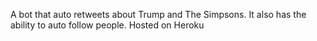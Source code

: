 A bot that auto retweets about Trump and The Simpsons.
It also has the ability to auto follow people.
Hosted on Heroku
